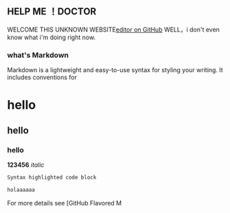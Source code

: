 ## HELP ME ！DOCTOR

WELCOME THIS UNKNOWN WEBSITE[editor on GitHub](https://github.com/allenwalkerD/allenwalkerD.github.io/edit/master/index.md) WELL，i don't even know what i'm doing right now. 
 

### what's Markdown

Markdown is a lightweight and easy-to-use syntax for styling your writing. It includes conventions for
# hello
## hello 
### hello 
**123456**
_italic_

```markdown
Syntax highlighted code block

holaaaaaa

```

For more details see [GitHub Flavored M
